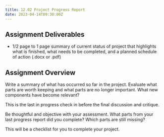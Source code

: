 ```yaml
---
title: 12.02 Project Progress Report
date: 2023-04-14T09:30:00Z
---
```


## Assignment Deliverables

- 1/2 page to 1 page summary of current status of project that highlights what is finished, what needs to be completed, and a planned schedule of action (.docx or .pdf)

## Assignment Overview

Write a summary of what has occurred so far in the project. Evaluate what parts are worth keeping and what parts are no longer important. What new components have become relevant?

This is the last in progress check in before the final discussion and critique.

Be thoughtful and objective with your assessment. What parts from your last progress report did you complete? Which parts are still missing?

This will be a checklist for you to complete your project.
